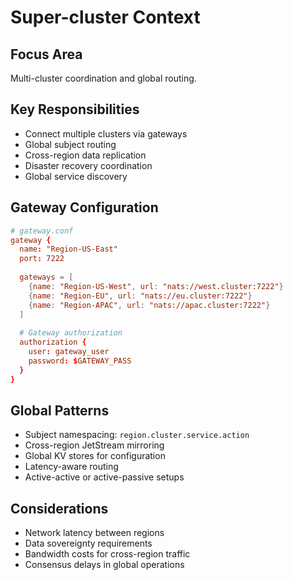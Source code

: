 # Super-cluster Context

## Focus Area
Multi-cluster coordination and global routing.

## Key Responsibilities
- Connect multiple clusters via gateways
- Global subject routing
- Cross-region data replication
- Disaster recovery coordination
- Global service discovery

## Gateway Configuration
```conf
# gateway.conf
gateway {
  name: "Region-US-East"
  port: 7222
  
  gateways = [
    {name: "Region-US-West", url: "nats://west.cluster:7222"}
    {name: "Region-EU", url: "nats://eu.cluster:7222"}
    {name: "Region-APAC", url: "nats://apac.cluster:7222"}
  ]
  
  # Gateway authorization
  authorization {
    user: gateway_user
    password: $GATEWAY_PASS
  }
}
```

## Global Patterns
- Subject namespacing: `region.cluster.service.action`
- Cross-region JetStream mirroring
- Global KV stores for configuration
- Latency-aware routing
- Active-active or active-passive setups

## Considerations
- Network latency between regions
- Data sovereignty requirements
- Bandwidth costs for cross-region traffic
- Consensus delays in global operations
